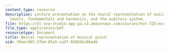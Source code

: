 ```yaml
---
content_type: resource
description: Lecture presentation on the neural representation of musical pitch, sound
  levels, fundamentals and harmonics, and the auditory system.
file: https://ol-ocw-studio-app-qa.s3.amazonaws.com/courses/hst-725-music-perception-and-cognition-spring-2009/39eec90527b485a5ca3f83803bc0ba4d_MITHST_725S09_lec04_pitch.pdf
file_type: application/pdf
resourcetype: Document
title: Neural representation of musical pitch
uid: 39eec905-27b4-85a5-ca3f-83803bc0ba4d
---
```

